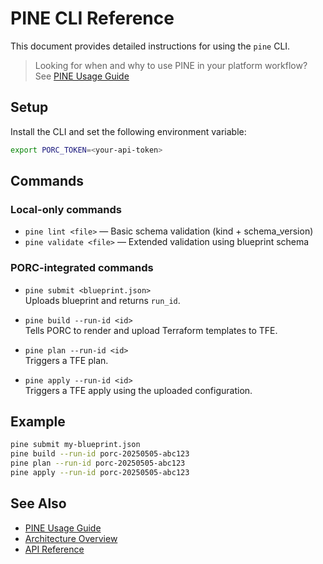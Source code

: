# PINE CLI Reference

This document provides detailed instructions for using the `pine` CLI.

> Looking for when and why to use PINE in your platform workflow?  
> See [PINE Usage Guide](./pine_usage_guide.md)

## Setup

Install the CLI and set the following environment variable:

```bash
export PORC_TOKEN=<your-api-token>
```

## Commands

### Local-only commands

- `pine lint <file>` — Basic schema validation (kind + schema_version)
- `pine validate <file>` — Extended validation using blueprint schema

### PORC-integrated commands

- `pine submit <blueprint.json>`  
  Uploads blueprint and returns `run_id`.

- `pine build --run-id <id>`  
  Tells PORC to render and upload Terraform templates to TFE.

- `pine plan --run-id <id>`  
  Triggers a TFE plan.

- `pine apply --run-id <id>`  
  Triggers a TFE apply using the uploaded configuration.

## Example

```bash
pine submit my-blueprint.json
pine build --run-id porc-20250505-abc123
pine plan --run-id porc-20250505-abc123
pine apply --run-id porc-20250505-abc123
```

## See Also

- [PINE Usage Guide](./pine_usage_guide.md)
- [Architecture Overview](./architecture.md)
- [API Reference](./api.md) 